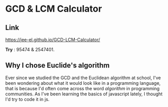 # GCD & LCM Calculator

## Link

https://jee-el.github.io/GCD-LCM-Calculator/

**Try** : 95474 & 2547401.

## Why I chose Euclide's algorithm

Ever since we studied the GCD and the Euclidean algorithm at school, I've been wondering about what it would look like in a programming language, that is because I'd often come across the word _algorithm_ in programming communities. As I've been learning the basics of javascript lately, I thought I'd try to code it in js.

